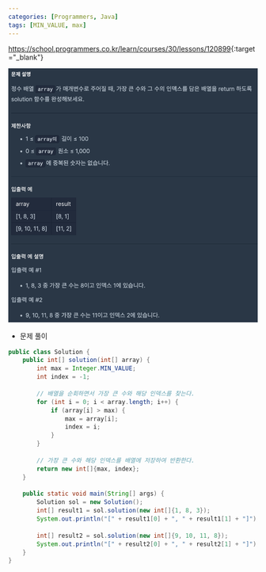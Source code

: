 ```yaml
---
categories: [Programmers, Java]
tags: [MIN_VALUE, max] 
---
```


<https://school.programmers.co.kr/learn/courses/30/lessons/120899>{:target="_blank"}

![문제](/assets/img/programmers/java/%EA%B0%80%EC%9E%A5_%ED%81%B0_%EC%88%98_%EC%B0%BE%EA%B8%B0.png)

- 문제 풀이

```java
public class Solution {
    public int[] solution(int[] array) {
        int max = Integer.MIN_VALUE;
        int index = -1;
        
        // 배열을 순회하면서 가장 큰 수와 해당 인덱스를 찾는다.
        for (int i = 0; i < array.length; i++) {
            if (array[i] > max) {
                max = array[i];
                index = i;
            }
        }
        
        // 가장 큰 수와 해당 인덱스를 배열에 저장하여 반환한다.
        return new int[]{max, index};
    }

    public static void main(String[] args) {
        Solution sol = new Solution();
        int[] result1 = sol.solution(new int[]{1, 8, 3});
        System.out.println("[" + result1[0] + ", " + result1[1] + "]"); // 출력: [8, 1]
        
        int[] result2 = sol.solution(new int[]{9, 10, 11, 8});
        System.out.println("[" + result2[0] + ", " + result2[1] + "]"); // 출력: [11, 2]
    }
}

```